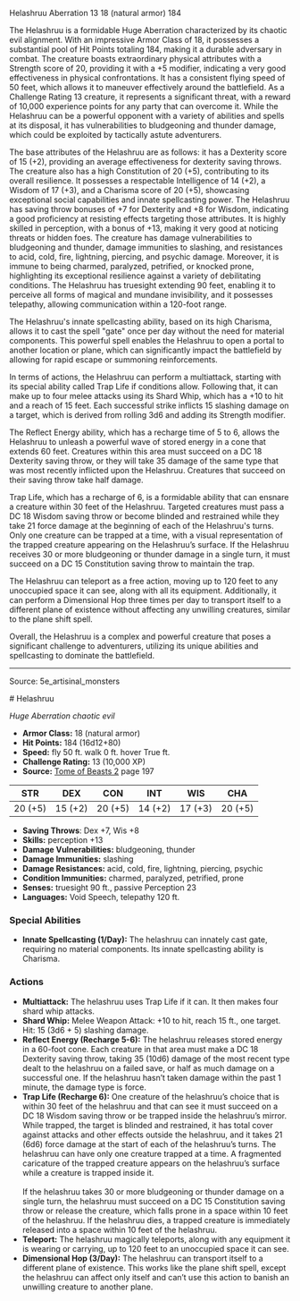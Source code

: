 <MonsterName/>Helashruu</MonsterName>
<CreatureType/>Aberration</CreatureType>
<CR/>13</CR>
<AC/>18 (natural armor)</AC>
<HP/>184</HP>
<summary>The Helashruu is a formidable Huge Aberration characterized by its chaotic evil alignment. With an impressive Armor Class of 18, it possesses a substantial pool of Hit Points totaling 184, making it a durable adversary in combat. The creature boasts extraordinary physical attributes with a Strength score of 20, providing it with a +5 modifier, indicating a very good effectiveness in physical confrontations. It has a consistent flying speed of 50 feet, which allows it to maneuver effectively around the battlefield. As a Challenge Rating 13 creature, it represents a significant threat, with a reward of 10,000 experience points for any party that can overcome it. While the Helashruu can be a powerful opponent with a variety of abilities and spells at its disposal, it has vulnerabilities to bludgeoning and thunder damage, which could be exploited by tactically astute adventurers.</summary>

<detail>

The base attributes of the Helashruu are as follows: it has a Dexterity score of 15 (+2), providing an average effectiveness for dexterity saving throws. The creature also has a high Constitution of 20 (+5), contributing to its overall resilience. It possesses a respectable Intelligence of 14 (+2), a Wisdom of 17 (+3), and a Charisma score of 20 (+5), showcasing exceptional social capabilities and innate spellcasting power. The Helashruu has saving throw bonuses of +7 for Dexterity and +8 for Wisdom, indicating a good proficiency at resisting effects targeting those attributes. It is highly skilled in perception, with a bonus of +13, making it very good at noticing threats or hidden foes. The creature has damage vulnerabilities to bludgeoning and thunder, damage immunities to slashing, and resistances to acid, cold, fire, lightning, piercing, and psychic damage. Moreover, it is immune to being charmed, paralyzed, petrified, or knocked prone, highlighting its exceptional resilience against a variety of debilitating conditions. The Helashruu has truesight extending 90 feet, enabling it to perceive all forms of magical and mundane invisibility, and it possesses telepathy, allowing communication within a 120-foot range.

The Helashruu's innate spellcasting ability, based on its high Charisma, allows it to cast the spell "gate" once per day without the need for material components. This powerful spell enables the Helashruu to open a portal to another location or plane, which can significantly impact the battlefield by allowing for rapid escape or summoning reinforcements.

In terms of actions, the Helashruu can perform a multiattack, starting with its special ability called Trap Life if conditions allow. Following that, it can make up to four melee attacks using its Shard Whip, which has a +10 to hit and a reach of 15 feet. Each successful strike inflicts 15 slashing damage on a target, which is derived from rolling 3d6 and adding its Strength modifier.

The Reflect Energy ability, which has a recharge time of 5 to 6, allows the Helashruu to unleash a powerful wave of stored energy in a cone that extends 60 feet. Creatures within this area must succeed on a DC 18 Dexterity saving throw, or they will take 35 damage of the same type that was most recently inflicted upon the Helashruu. Creatures that succeed on their saving throw take half damage.

Trap Life, which has a recharge of 6, is a formidable ability that can ensnare a creature within 30 feet of the Helashruu. Targeted creatures must pass a DC 18 Wisdom saving throw or become blinded and restrained while they take 21 force damage at the beginning of each of the Helashruu's turns. Only one creature can be trapped at a time, with a visual representation of the trapped creature appearing on the Helashruu’s surface. If the Helashruu receives 30 or more bludgeoning or thunder damage in a single turn, it must succeed on a DC 15 Constitution saving throw to maintain the trap.

The Helashruu can teleport as a free action, moving up to 120 feet to any unoccupied space it can see, along with all its equipment. Additionally, it can perform a Dimensional Hop three times per day to transport itself to a different plane of existence without affecting any unwilling creatures, similar to the plane shift spell. 

Overall, the Helashruu is a complex and powerful creature that poses a significant challenge to adventurers, utilizing its unique abilities and spellcasting to dominate the battlefield.</detail>



---

Source: 5e_artisinal_monsters

<statblock>
# Helashruu

*Huge* *Aberration* *chaotic evil*

- **Armor Class:** 18 (natural armor)
- **Hit Points:** 184 (16d12+80)
- **Speed:** fly 50 ft. walk 0 ft. hover True ft.
- **Challenge Rating:** 13 (10,000 XP)
- **Source:** [Tome of Beasts 2](https://koboldpress.com/kpstore/product/tome-of-beasts-2-for-5th-edition) page 197

| STR | DEX | CON | INT | WIS | CHA |
| --- | --- | --- | --- | --- | --- |
| 20 (+5) | 15 (+2) | 20 (+5) | 14 (+2) | 17 (+3) | 20 (+5) |

- **Saving Throws**: Dex +7, Wis +8
- **Skills:** perception +13
- **Damage Vulnerabilities:** bludgeoning, thunder
- **Damage Immunities:** slashing
- **Damage Resistances:** acid, cold, fire, lightning, piercing, psychic
- **Condition Immunities:** charmed, paralyzed, petrified, prone
- **Senses:** truesight 90 ft., passive Perception 23
- **Languages:** Void Speech, telepathy 120 ft.

### Special Abilities

- **Innate Spellcasting (1/Day):** The helashruu can innately cast gate, requiring no material components. Its innate spellcasting ability is Charisma.

### Actions

- **Multiattack:** The helashruu uses Trap Life if it can. It then makes four shard whip attacks.
- **Shard Whip:** Melee Weapon Attack: +10 to hit, reach 15 ft., one target. Hit: 15 (3d6 + 5) slashing damage.
- **Reflect Energy (Recharge 5-6):** The helashruu releases stored energy in a 60-foot cone. Each creature in that area must make a DC 18 Dexterity saving throw, taking 35 (10d6) damage of the most recent type dealt to the helashruu on a failed save, or half as much damage on a successful one. If the helashruu hasn’t taken damage within the past 1 minute, the damage type is force.
- **Trap Life (Recharge 6):** One creature of the helashruu’s choice that is within 30 feet of the helashruu and that can see it must succeed on a DC 18 Wisdom saving throw or be trapped inside the helashruu’s mirror. While trapped, the target is blinded and restrained, it has total cover against attacks and other effects outside the helashruu, and it takes 21 (6d6) force damage at the start of each of the helashruu’s turns. The helashruu can have only one creature trapped at a time. A fragmented caricature of the trapped creature appears on the helashruu’s surface while a creature is trapped inside it.<br><br>If the helashruu takes 30 or more bludgeoning or thunder damage on a single turn, the helashruu must succeed on a DC 15 Constitution saving throw or release the creature, which falls prone in a space within 10 feet of the helashruu. If the helashruu dies, a trapped creature is immediately released into a space within 10 feet of the helashruu.
- **Teleport:** The helashruu magically teleports, along with any equipment it is wearing or carrying, up to 120 feet to an unoccupied space it can see.
- **Dimensional Hop (3/Day):** The helashruu can transport itself to a different plane of existence. This works like the plane shift spell, except the helashruu can affect only itself and can’t use this action to banish an unwilling creature to another plane.


</statblock>


